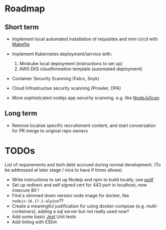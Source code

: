 # Roadmap

## Short term

- Implement local automated installation of requisites and mini ci/cd with [Makefile](https://www.gnu.org/software/make/manual/make.html)

- Implement Kubernetes deployment/service with:
    1. Minikube local deployment (instructions to set up)
    2. AWS EKS cloudformation template (automated deployment)

- Container Security Scanning (Falco, Snyk)

- Cloud Infrastructue security scanning (Prowler, OPA)

- More sophisticated nodejs app security scanning. e.g. like [NodeJsScan](https://github.com/ajinabraham/NodeJsScan)

## Long term

- Remove localise specific recruitement content, and start conversation for PR merge to original repo owners 

# TODOs

List of requirements and tech debt accrued during normal development. (To be addressed at later stage / nice to have if times allows)

- Write instructions to set up Nodejs and npm to build locally, use [asdf](https://asdf-vm.com)
- Set up redirect and self signed cert for 443 port in localhost, now insecure 80 !
- Find a slimmed down version node image for docker, like `nodejs:16.17.1-alpine`??
- Create a meaningful justification for using docker-compose (e.g. multi-containers), adding a sql server but not really used now?
- Add some basic [Jest](https://jestjs.io/) Unit tests
- Add linting with ESlint
